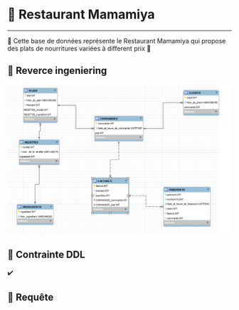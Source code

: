 
# :cherries: Restaurant Mamamiya
---

:cake: Cette base de données  représente le Restaurant Mamamiya qui  propose des plats de nourritures variées à different prix :banana:

 ## :maple_leaf: Reverce ingeniering 
 
 
![image](images/p2.PNG)


## :strawberry: Contrainte DDL 

:heavy_check_mark:

## :tropical_fish: Requête 

